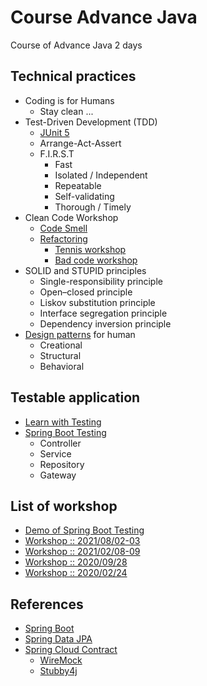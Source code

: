 # Course Advance Java
Course of Advance Java 2 days

## Technical practices

* Coding is for Humans
  * Stay clean ... 
* Test-Driven Development (TDD)
  * [JUnit 5](https://junit.org/)
  * Arrange-Act-Assert
  * F.I.R.S.T
    * Fast
    * Isolated / Independent
    * Repeatable
    * Self-validating
    * Thorough / Timely
* Clean Code Workshop
  * [Code Smell](https://sourcemaking.com/refactoring/smells)
  * [Refactoring](https://sourcemaking.com/refactoring)
    * [Tennis workshop](https://github.com/emilybache/Tennis-Refactoring-Kata)
    * [Bad code workshop](https://github.com/up1/workshop-java-badcode)
* SOLID and STUPID principles
  * Single-responsibility principle
  * Open–closed principle
  * Liskov substitution principle
  * Interface segregation principle
  * Dependency inversion principle
* [Design patterns](https://sourcemaking.com/design_patterns) for human
  * Creational
  * Structural
  * Behavioral

## Testable application

* [Learn with Testing](https://martinfowler.com/articles/microservice-testing/)
* [Spring Boot Testing](https://github.com/up1/course-springboot-2020/wiki/Workshop-REST-API)
  * Controller 
  * Service
  * Repository
  * Gateway
  
## List of workshop
* [Demo of Spring Boot Testing](https://github.com/up1/demo-spring-testing)
* [Workshop :: 2021/08/02-03](https://github.com/up1/workshop-advance-java-20210802)
* [Workshop :: 2021/02/08-09](https://github.com/up1/workshop-advance-java-01)
* [Workshop :: 2020/09/28](https://github.com/up1/workshop-advance-java-2020-09-28)
* [Workshop :: 2020/02/24](https://github.com/up1/workshop-advance-java-20200224)

## References
* [Spring Boot](https://spring.io/projects/spring-boot)
* [Spring Data JPA](https://spring.io/projects/spring-data-jpa)
* [Spring Cloud Contract](https://spring.io/projects/spring-cloud-contract)
  * [WireMock](http://wiremock.org/)
  * [Stubby4j](https://github.com/azagniotov/stubby4j)
